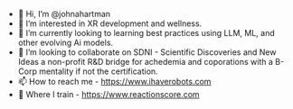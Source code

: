- 👋 Hi, I’m @johnahartman
- 👀 I’m interested in XR development and wellness. 
- 🌱 I’m currently looking to learning best practices using LLM, ML, and other evolving Ai models. 
- 💞️ I’m looking to collaborate on SDNI - Scientific Discoveries and New Ideas a non-profit R&D bridge for achedemia and coporations with a B-Corp mentality if not the certification. 
- 📫 How to reach me - https://www.ihaverobots.com  
- 🧠 Where I train - https://www.reactionscore.com  

<!---
johnahartman/johnahartman is a ✨ special ✨ repository because its `README.md` (this file) appears on your GitHub profile.
You can click the Preview link to take a look at your changes.
--->
